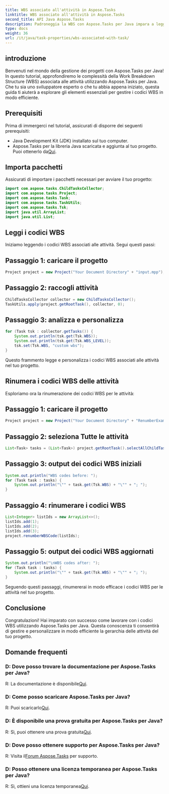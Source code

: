 ```yaml
---
title: WBS associato all'attività in Aspose.Tasks
linktitle: WBS associato all'attività in Aspose.Tasks
second_title: API Java Aspose.Tasks
description: Padroneggia la WBS con Aspose.Tasks per Java impara a leggere e rinumerare i codici WBS delle attività. Aumenta l'efficienza della gestione dei progetti!
type: docs
weight: 36
url: /it/java/task-properties/wbs-associated-with-task/
---
```

## introduzione
Benvenuti nel mondo della gestione dei progetti con Aspose.Tasks per Java! In questo tutorial, approfondiremo le complessità della Work Breakdown Structure (WBS) associata alle attività utilizzando Aspose.Tasks per Java. Che tu sia uno sviluppatore esperto o che tu abbia appena iniziato, questa guida ti aiuterà a esplorare gli elementi essenziali per gestire i codici WBS in modo efficiente.
## Prerequisiti
Prima di immergerci nel tutorial, assicurati di disporre dei seguenti prerequisiti:
- Java Development Kit (JDK) installato sul tuo computer.
-  Aspose.Tasks per la libreria Java scaricata e aggiunta al tuo progetto. Puoi ottenerlo da[Qui](https://releases.aspose.com/tasks/java/).
## Importa pacchetti
Assicurati di importare i pacchetti necessari per avviare il tuo progetto:
```java
import com.aspose.tasks.ChildTasksCollector;
import com.aspose.tasks.Project;
import com.aspose.tasks.Task;
import com.aspose.tasks.TaskUtils;
import com.aspose.tasks.Tsk;
import java.util.ArrayList;
import java.util.List;
```
## Leggi i codici WBS
Iniziamo leggendo i codici WBS associati alle attività. Segui questi passi:
## Passaggio 1: caricare il progetto
```java
Project project = new Project("Your Document Directory" + "input.mpp");
```
## Passaggio 2: raccogli attività
```java
ChildTasksCollector collector = new ChildTasksCollector();
TaskUtils.apply(project.getRootTask(), collector, 0);
```
## Passaggio 3: analizza e personalizza
```java
for (Task tsk : collector.getTasks()) {
    System.out.println(tsk.get(Tsk.WBS));
    System.out.println(tsk.get(Tsk.WBS_LEVEL));
    tsk.set(Tsk.WBS, "custom wbs");
}
```
Questo frammento legge e personalizza i codici WBS associati alle attività nel tuo progetto.
## Rinumera i codici WBS delle attività
Esploriamo ora la rinumerazione dei codici WBS per le attività:
## Passaggio 1: caricare il progetto
```java
Project project = new Project("Your Document Directory" + "RenumberExample.mpp");
```
## Passaggio 2: seleziona Tutte le attività
```java
List<Task> tasks = (List<Task>) project.getRootTask().selectAllChildTasks();
```
## Passaggio 3: output dei codici WBS iniziali
```java
System.out.println("WBS codes before: ");
for (Task task : tasks) {
    System.out.println("\"" + task.get(Tsk.WBS) + "\"" + "; ");
}
```
## Passaggio 4: rinumerare i codici WBS
```java
List<Integer> listIds = new ArrayList<>();
listIds.add(1);
listIds.add(2);
listIds.add(3);
project.renumberWBSCode(listIds);
```
## Passaggio 5: output dei codici WBS aggiornati
```java
System.out.println("\nWBS codes after: ");
for (Task task : tasks) {
    System.out.println("\"" + task.get(Tsk.WBS) + "\"" + "; ");
}
```
Seguendo questi passaggi, rinumererai in modo efficace i codici WBS per le attività nel tuo progetto.
## Conclusione
Congratulazioni! Hai imparato con successo come lavorare con i codici WBS utilizzando Aspose.Tasks per Java. Questa conoscenza ti consentirà di gestire e personalizzare in modo efficiente la gerarchia delle attività del tuo progetto.
## Domande frequenti
### D: Dove posso trovare la documentazione per Aspose.Tasks per Java?
 R: La documentazione è disponibile[Qui](https://reference.aspose.com/tasks/java/).
### D: Come posso scaricare Aspose.Tasks per Java?
 R: Puoi scaricarlo[Qui](https://releases.aspose.com/tasks/java/).
### D: È disponibile una prova gratuita per Aspose.Tasks per Java?
 R: Sì, puoi ottenere una prova gratuita[Qui](https://releases.aspose.com/).
### D: Dove posso ottenere supporto per Aspose.Tasks per Java?
 R: Visita il[Forum Aspose.Tasks](https://forum.aspose.com/c/tasks/15) per supporto.
### D: Posso ottenere una licenza temporanea per Aspose.Tasks per Java?
 R: Sì, ottieni una licenza temporanea[Qui](https://purchase.aspose.com/temporary-license/).